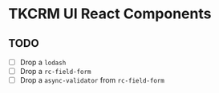 # TKCRM UI React Components

## TODO

- [ ] Drop a `lodash`
- [ ] Drop a `rc-field-form`
- [ ] Drop a `async-validator` from `rc-field-form`
